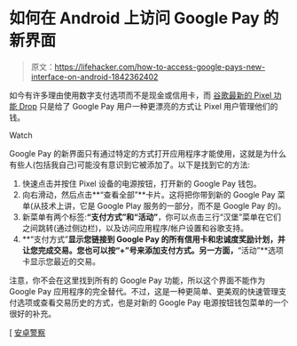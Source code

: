 # 如何在 Android 上访问 Google Pay 的新界面

> 原文：<https://lifehacker.com/how-to-access-google-pays-new-interface-on-android-1842362402>

如今有许多理由使用数字支付选项而不是现金或信用卡，而 [谷歌最新的 Pixel 功能 Drop](https://lifehacker.com/heres-everything-new-in-googles-second-pixel-feature-dr-1842064316) 只是给了 Google Pay 用户一种更漂亮的方式让 Pixel 用户管理他们的钱。

Watch

Google Pay 的新界面只有通过特定的方式打开应用程序才能使用，这就是为什么有些人(包括我自己)可能没有意识到它被添加了。以下是找到它的方法:

1.  快速点击并按住 Pixel 设备的电源按钮，打开新的 Google Pay 钱包。
2.  向右滑动，然后点击**“查看全部”**卡片。这将把你带到新的 Google Pay 菜单(从技术上讲，它是 Google Play 服务的一部分，而不是 Google Pay 的)。
3.  新菜单有两个标签:**“支付方式”**和**“活动”**，你可以点击三行“汉堡”菜单在它们之间跳转(通过侧边栏)，以及访问应用程序/帐户设置和谷歌支持。
4.  **“支付方式”**显示您链接到 Google Pay 的所有信用卡和忠诚度奖励计划，并让您完成交易。您也可以按“+”号来添加支付方式。另一方面，**“活动”**选项卡显示您最近的交易。

注意，你不会在这里找到所有的 Google Pay 功能，所以这个界面不能作为 Google Pay 应用程序的完全替代。不过，这是一种更简单、更美观的快速管理支付选项或查看交易历史的方式，也是对新的 Google Pay 电源按钮钱包菜单的一个很好的补充。

[ [安卓警察](https://www.androidpolice.com/2020/03/16/google-pay-alternative-interface-power-menu/)